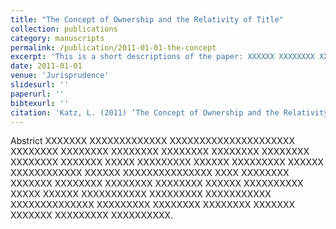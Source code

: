 ```yaml
---
title: "The Concept of Ownership and the Relativity of Title"
collection: publications
category: manuscripts
permalink: /publication/2011-01-01-the-concept
excerpt: 'This is a short descriptions of the paper: XXXXXX XXXXXXXX XXXXXXXXXXX XXXXX XXXXXXX XXXXXXXXXXXXX XXXXXX XXXXXXXX XXXXXXXXX XXXXXXXXX XXXXXXXX XXXXXXXXX.'
date: 2011-01-01
venue: 'Jurisprudence'
slidesurl: ''
paperurl: ''
bibtexurl: ''
citation: 'Katz, L. (2011) ‘The Concept of Ownership and the Relativity of Title,’ 2(1) Jurisprudence 191'
---
```

Abstrict XXXXXXX XXXXXXXXXXXXX XXXXXXXXXXXXXXXXXXXXX XXXXXXXX XXXXXXXX XXXXXXXX XXXXXXXX XXXXXXXX XXXXXXXX XXXXXXXX XXXXXXX XXXXX XXXXXXXXX XXXXXX XXXXXXXXX XXXXXX XXXXXXXXXXXX XXXXXX XXXXXXXXXXXXXXX XXXX XXXXXXXX XXXXXXX XXXXXXXX XXXXXXXX XXXXXXXX XXXXXX XXXXXXXXXX XXXXX XXXXXX XXXXXXXXXXX XXXXXXXXX XXXXXXXXXXX XXXXXXXXXXXXXX XXXXXXXXX XXXXXXXX XXXXXXXX XXXXXXX XXXXXXX XXXXXXXXX XXXXXXXXXX.
